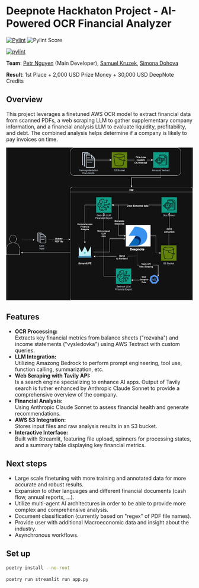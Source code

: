 # Deepnote Hackhaton Project - AI-Powered OCR Financial Analyzer

[![Pylint](https://github.com/petr-ngn/deepnote-hackathon/actions/workflows/pylint.yml/badge.svg)](https://github.com/petr-ngn/deepnote-hackathon/actions/workflows/pylint.yml)
![Pylint Score](https://img.shields.io/endpoint?url=https://gist.githubusercontent.com/petr-ngn/25f35d008e5e1615a2a40a8b6834c8bb/raw/pylint-badge.json)

[![pylint](https://github.com/petr-ngn/deepnote-hackathon/actions/workflows/pylint.yml/badge.svg)](https://github.com/petr-ngn/deepnote-hackathon/actions/workflows/pylint.yml)





**Team**: [Petr Nguyen](https://www.linkedin.com/in/petr-ngn/) (Main Developer), [Samuel Kruzek](https://www.linkedin.com/in/samuel-krúžek-63882b226/), [Simona Dohova](https://www.linkedin.com/in/simona-dohová-182427153/)

**Result**: 1st Place + 2,000 USD Prize Money + 30,000 USD DeepNote Credits
## Overview
This project leverages a finetuned AWS OCR model to extract financial data from scanned PDFs, a web scraping LLM to gather supplementary company information, and a financial analysis LLM to evaluate liquidity, profitability, and debt. The combined analysis helps determine if a company is likely to pay invoices on time.

![Project Diagram](hackathon.drawio.png)

## Features
- **OCR Processing:**  
  Extracts key financial metrics from balance sheets ("rozvaha") and income statements ("vysledovka") using AWS Textract with custom queries.
- **LLM Integration:**  
  Utilizing Amazong Bedrock to perform prompt engineering, tool use, function calling, summarization, etc.
- **Web Scraping with Tavily API:**  
  Is a search engine specializing to enhance AI apps. Output of Tavily search is futher enhanced by Anthropic Claude Sonnet to provide a comprehensive overview of the company.
- **Financial Analysis:**  
  Using Anthropic Claude Sonnet to assess financial health and generate recommendations.
- **AWS S3 Integration:**  
  Stores input files and raw analysis results in an S3 bucket.
- **Interactive Interface:**  
  Built with Streamlit, featuring file upload, spinners for processing states, and a summary table displaying key financial metrics.

## Next steps
- Large scale finetuning with more training and annotated data for more accurate and robust results.
- Expansion to other languages and different financial documents (cash flow, annual reports, ...).
- Utilize multi-agent AI architectures in order to be able to provide more complex and comprehensive analysis.
- Document classification (currently based on "regex" of PDF file names).
- Provide user with additional Macroeconomic data and insight about the industry.
- Asynchronous workflows.

## Set up
```bash
poetry install --no-root
```

```bash
poetry run streamlit run app.py
```


